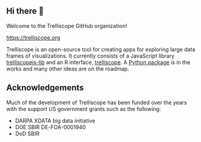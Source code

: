## Hi there 👋

Welcome to the Trelliscope GitHub organization!

https://trelliscope.org

Trelliscope is an open-source tool for creating apps for exploring large data frames of visualizations. It currently consists of a JavaScript library [trelliscopejs-lib](https://github.com/trelliscope/trelliscopejs-lib) and an R interface, [trelliscope](https://github.com/trelliscope/trelliscope). A [Python package](https://github.com/trelliscope/trelliscope-py) is in the works and many other ideas are on the roadmap.

## Acknowledgements

Much of the development of Trelliscope has been funded over the years with the support US government grants such as the following:

- DARPA XDATA big data initiative
- DOE SBIR DE-FOA-0001940
- DoD SBIR
